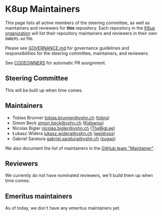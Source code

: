 # K8up Maintainers

This page lists all active members of the steering committee, as well as maintainers and reviewers for **this** repository. Each repository in the
[K8up organization](https://github.com/k8up-io/) will list their repository maintainers and reviewers in their own `OWNERS.md` file.

Please see [GOVERNANCE.md](GOVERNANCE.md) for governance guidelines and responsibilities for the steering committee, maintainers, and reviewers.

See [CODEOWNERS](CODEOWNERS) for automatic PR assignment.

## Steering Committee

This will be built up when time comes.

## Maintainers

* Tobias Brunner <tobias.brunner@vshn.ch> ([tobru](https://github.com/tobru))
* Simon Beck <simon.beck@vshn.ch> ([Kidswiss](https://github.com/Kidswiss))
* Nicolas Bigler <nicolas.bigler@vshn.ch> ([TheBigLee](https://github.com/TheBigLee))
* Łukasz Widera <lukasz.widera@vshn.ch> ([wejdross](https://github.com/wejdross))
* Gabriel Saratura <gabriel.saratura@vshn.ch> ([zugao](https://github.com/zugao))

We also document the list of maintainers in the [GitHub team "Maintainer"](https://github.com/orgs/k8up-io/teams/maintainer/members).

## Reviewers

We currently do not have nominated reviewers, we'll build them up when time comes.

## Emeritus maintainers

As of today, we don't have any emeritus maintainers yet.
